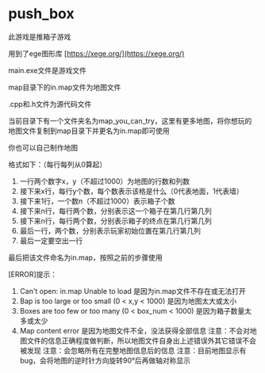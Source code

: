 # push_box

此游戏是推箱子游戏

用到了ege图形库 [https://xege.org/](https://xege.org/)

main.exe文件是游戏文件

map目录下的in.map文件为地图文件

.cpp和.h文件为源代码文件

当前目录下有一个文件夹名为map_you_can_try，这里有更多地图，将你想玩的地图文件复制到map目录下并更名为in.map即可使用

你也可以自己制作地图

格式如下：（每行每列从0算起）
1. 一行两个数字x，y（不超过1000）为地图的行数和列数
2. 接下来x行，每行y个数，每个数表示该格是什么（0代表地面，1代表墙）
3. 接下来1行，一个数n（不超过1000）表示箱子个数
4. 接下来n行，每行两个数，分别表示这一个箱子在第几行第几列
5. 接下来n行，每行两个数，分别表示箱子的终点在第几行第几列
6. 最后一行，两个数，分别表示玩家初始位置在第几行第几列
7. 最后一定要空出一行

最后把该文件命名为in.map，按照之前的步骤使用

[ERROR]提示：
1. Can't open: in.map Unable to load 是因为in.map文件不存在或无法打开
2. Bap is too large or too small (0 < x,y < 1000) 是因为地图太大或太小
3. Boxes are too few or too many (0 < box_num < 1000) 是因为箱子数量太多或太少
4. Map content error 是因为地图文件不全，没法获得全部信息
注意：不会对地图文件的信息正确程度做判断，所以地图文件自身出上述错误外其它错误不会被发现
注意：会忽略所有在完整地图信息后的信息
注意：目前地图显示有bug，会将地图的逆时针方向旋转90°后再做轴对称显示
